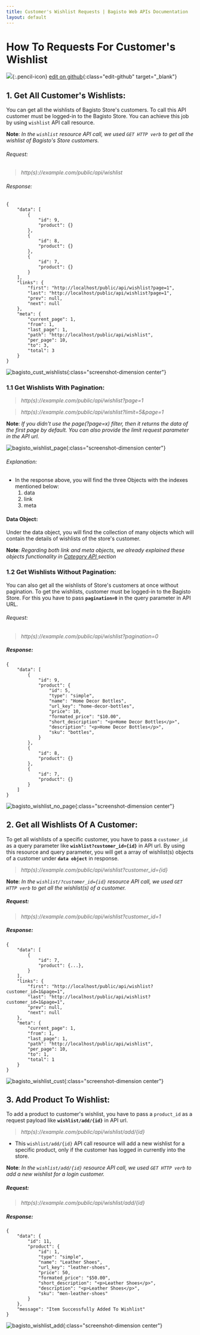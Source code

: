 ```yaml
---
title: Customer's Wishlist Requests | Bagisto Web APIs Documentation
layout: default
---
```


# How To Requests For Customer's Wishlist

![](assets/images/icons/Icon-Pencil-Large.svg){:.pencil-icon}
[edit on github](https://github.com/bagisto/bagisto-docs/blob/master/api_customer_wishlist.md){:class="edit-github" target="\_blank"}

## 1. Get All Customer's Wishlists: <a id="get-wishlists-of-customers"></a>

You can get all the wishlists of Bagisto Store's customers. To call this API customer must be logged-in to the Bagisto Store. You can achieve this job by using `wishlist` API call resource.

**Note**: _In the `wishlist` resource API call, we used `GET HTTP verb` to get all the wishlist of Bagisto's Store customers._

###### Request:

> _http(s)://example.com/public/api/wishlist_

###### Response:

    {
        "data": [
            {
                "id": 9,
                "product": {}
            },
            {
                "id": 8,
                "product": {}
            },
            {
                "id": 7,
                "product": {}
            }
        ],
        "links": {
            "first": "http://localhost/public/api/wishlist?page=1",
            "last": "http://localhost/public/api/wishlist?page=1",
            "prev": null,
            "next": null
        },
        "meta": {
            "current_page": 1,
            "from": 1,
            "last_page": 1,
            "path": "http://localhost/public/api/wishlist",
            "per_page": 10,
            "to": 3,
            "total": 3
        }
    }

![bagisto_cust_wishlists](assets/images/Bagisto_Api/bagisto_cust_wishlists.jpg){:class="screenshot-dimension center"}

### 1.1 Get Wishlists With Pagination: <a id="get-wishlists-with-pagination"></a>

> _http(s)://example.com/public/api/wishlist?page=1_

> _http(s)://example.com/public/api/wishlist?limit=5&page=1_

**Note**: _If you didn't use the page(?page=x) filter, then it returns the data of the first page by default. You can also provide the limit request parameter in the API url._

![bagisto_wishlist_page](assets/images/Bagisto_Api/bagisto_wishlist_page.jpg){:class="screenshot-dimension center"}

###### Explanation:

- In the response above, you will find the three Objects with the indexes mentioned below:
  1. data
  2. link
  3. meta

#### Data Object:

Under the data object, you will find the collection of many objects which will contain the details of wishlists of the store's customer.

**Note**: _Regarding both link and meta objects, we already explained these objects functionality in_ <a href="api_category.html#link-object" target="_blank" class="bagsito-link"> _Category API_ </a> _section_

### 1.2 Get Wishlists Without Pagination: <a id="get-wishlists-without-pagination"></a>

You can also get all the wishlists of Store's customers at once without pagination. To get the wishlists, customer must be logged-in to the Bagisto Store. For this you have to pass **`pagination=0`** in the query parameter in API URL.

###### Request:

> _http(s)://example.com/public/api/wishlist?pagination=0_

##### Response:

    {
        "data": [
            {
                "id": 9,
                "product": {
                    "id": 5,
                    "type": "simple",
                    "name": "Home Decor Bottles",
                    "url_key": "home-decor-bottles",
                    "price": 10,
                    "formated_price": "$10.00",
                    "short_description": "<p>Home Decor Bottles</p>",
                    "description": "<p>Home Decor Bottles</p>",
                    "sku": "bottles",
                }
            },
            {
                "id": 8,
                "product": {}
            },
            {
                "id": 7,
                "product": {}
            }
        ]
    }

![bagisto_wishlist_no_page](assets/images/Bagisto_Api/bagisto_wishlist_no_page.jpg){:class="screenshot-dimension center"}

## 2. Get all Wishlists Of A Customer: <a id="get-all-wishlist-of-customer"></a>

To get all wishlists of a specific customer, you have to pass a `customer_id` as a query parameter like **`wishlist?customer_id={id}`** in API url. By using this resource and query parameter, you will get a array of wishlist(s) objects of a customer under **`data object`** in response.

> _http(s)://example.com/public/api/wishlist?customer_id={id}_

**Note**: _In the `wishlist/?customer_id={id}` resource API call, we used `GET HTTP verb` to get all the wishlist(s) of a customer._

##### Request:

> _http(s)://example.com/public/api/wishlist?customer_id=1_

##### Response:

    {
        "data": [
            {
                "id": 7,
                "product": {...},
            }
        ],
        "links": {
            "first": "http://localhost/public/api/wishlist?customer_id=1&page=1",
            "last": "http://localhost/public/api/wishlist?customer_id=1&page=1",
            "prev": null,
            "next": null
        },
        "meta": {
            "current_page": 1,
            "from": 1,
            "last_page": 1,
            "path": "http://localhost/public/api/wishlist",
            "per_page": 10,
            "to": 1,
            "total": 1
        }
    }

![bagisto_wishlist_cust](assets/images/Bagisto_Api/bagisto_wishlist_cust.jpg){:class="screenshot-dimension center"}

## 3. Add Product To Wishlist: <a id="add-product-to-wishlist"></a>

To add a product to customer's wishlist, you have to pass a `product_id` as a request payload like **`wishlist/add/{id}`** in API url.

> _http(s)://example.com/public/api/wishlist/add/{id}_

- This `wishlist/add/{id}` API call resource will add a new wishlist for a specific product, only if the customer has logged in currently into the store.

**Note**: _In the `wishlist/add/{id}` resource API call, we used `GET HTTP verb` to add a new wishlist for a login customer._

##### Request:

> _http(s)://example.com/public/api/wishlist/add/{id}_

##### Response:

    {
        "data": {
            "id": 11,
            "product": {
                "id": 1,
                "type": "simple",
                "name": "Leather Shoes",
                "url_key": "leather-shoes",
                "price": 50,
                "formated_price": "$50.00",
                "short_description": "<p>Leather Shoes</p>",
                "description": "<p>Leather Shoes</p>",
                "sku": "men-leather-shoes"
            }
        },
        "message": "Item Successfully Added To Wishlist"
    }

![bagisto_wishlist_add](assets/images/Bagisto_Api/bagisto_wishlist_add.jpg){:class="screenshot-dimension center"}
